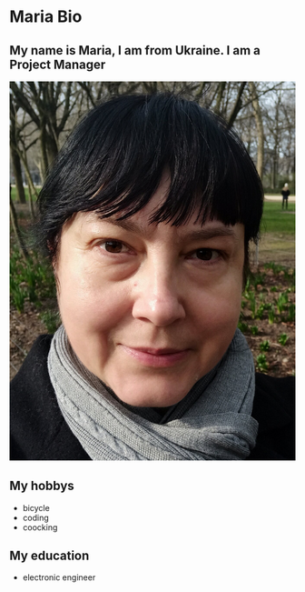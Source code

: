 # Maria Bio

## My name is Maria, I am from Ukraine. I am a Project Manager

![hyf](./img/maria.jpg)

## My hobbys

- bicycle
- coding
- coocking

## My education

- electronic engineer
